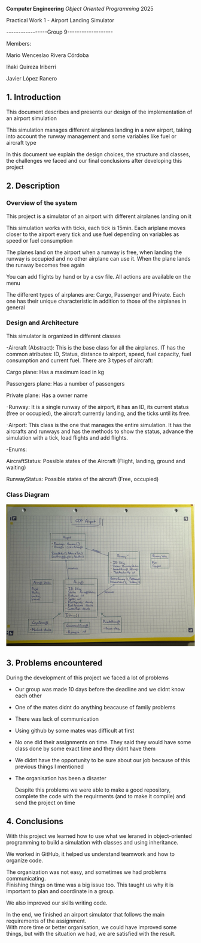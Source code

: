 **Computer Engineering**
*Object Oriented Programming*
2025

Practical Work 1 - Airport Landing Simulator 

-----------------Group 9-------------------

Members:

Mario Wenceslao Rivera Córdoba 

Iñaki Quireza Iriberri

Javier López Ranero

## 1. Introduction
   
  This document describes and presents our design of the implementation of an airport simulation
  
  This simulation manages different airplanes landing in a new airport, taking into account the runway management and some variables like fuel or aircraft type

  In this document we explain the design choices, the structure and classes, the challenges we faced and our final conclusions after developing this project

## 2. Description

  ### Overview of the system

  This project is a simulator of an airport with different airplanes landing on it

  This simulation works with ticks, each tick is 15min. Each ariplane moves closer to the airport every tick and use fuel depending on variables as speed or fuel consumption

  The planes land on the airport when a runway is free, when landing the runway is occupied and no other airplane can use it. When the plane lands the runway becomes free again

  You can add flights by hand or by a csv file. All actions are available on the menu

  The different types of airplanes are: Cargo, Passenger and Private. Each one has their unique characteristic in addition to those of the airplanes in general

  ### Design and Architecture

  This simulator is organized in different classes

  -Aircraft (Abstract):
  This is the base class for all the airplanes. IT has the common atributes: ID, Status, distance to airport, speed, fuel capacity, fuel consumption and current fuel.
  There are 3 types of aircraft:

  Cargo plane: Has a maximum load in kg
  
  Passengers plane: Has a number of passengers
  
  Private plane: Has a owner name

  -Runway:
  It is a single runway of the airport, it has an ID, its current status (free or occupied), the aircraft currently landing, and the ticks until its free.

  -Airport:
  This class is the one that manages the entire simulation. It has the aircrafts and runways and has the methods to show the status, advance the simulation with a tick, load flights and add flights.

  -Enums:

  AircraftStatus: Possible states of the Aircraft (Flight, landing, ground and waiting)

  RunwayStatus: Possible states of the aircraft (Free, occupied)

### Class Diagram

![Class Diagram](./Diagram.jpg)

 ## 3. Problems encountered

 During the development of this project we faced a lot of problems

 - Our group was made 10 days before the deadline and we didnt know each other
 - One of the mates didnt do anything beacause of family problems
 - There was lack of communication
 - Using github by some mates was difficult at first
 - No one did their assignments on time. They said they would have some class done by some exact time and they didnt have them
 - We didnt have the opportunity to be sure about our job because of this previous things I mentioned
 - The organisation has been a disaster

   Despite this problems we were able to make a good repository, complete the code with the requirments (and to make it compile) and send the project on time

 ## 4. Conclusions

With this project we learned how to use what we leraned in object-oriented programming to build a simulation with classes and using inheritance.

We worked in GitHub, it helped us understand teamwork and how to organize code.

The organization was not easy, and sometimes we had problems communicating.  
Finishing things on time was a big issue too.
This taught us why it is important to plan and coordinate in a group.

We also improved our skills writing code.

In the end, we finished an airport simulator that follows the main requirements of the assignment.  
With more time or better organisation, we could have improved some things, but with the situation we had, we are satisfied with the result.

